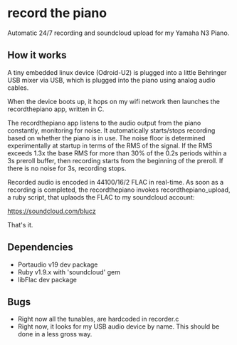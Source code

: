 record the piano
================

Automatic 24/7 recording and soundcloud upload for my Yamaha N3 Piano.

How it works
------------

A tiny embedded linux device (Odroid-U2) is plugged into a little Behringer USB mixer via USB, which is plugged into the piano using analog audio cables.

When the device boots up, it hops on my wifi network then launches the recordthepiano app, written in C.

The recordthepiano app listens to the audio output from the piano constantly, monitoring for noise. It
automatically starts/stops recording based on whether the piano is in use. The noise floor is determined experimentally
at startup in terms of the RMS of the signal. If the RMS exceeds 1.3x the base RMS for more than 30% of the 0.2s periods
within a 3s preroll buffer, then recording starts from the beginning of the preroll. If there is no noise for 3s, 
recording stops.

Recorded audio is encoded in 44100/16/2 FLAC in real-time. As soon as a recording is completed, the recordthepiano 
invokes recordthepiano_upload, a ruby script, that uplaods the FLAC to my soundcloud account:

https://soundcloud.com/blucz

That's it.

Dependencies
------------

- Portaudio v19 dev package
- Ruby v1.9.x with 'soundcloud' gem
- libFlac dev package

Bugs
----

- Right now all the tunables, are hardcoded in recorder.c
- Right now, it looks for my USB audio device by name. This should be done in a less gross way.

